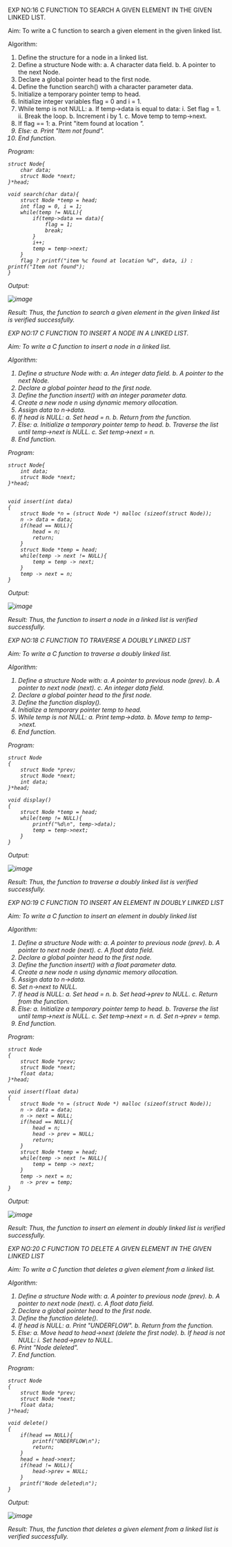 EXP NO:16 C FUNCTION TO SEARCH A GIVEN ELEMENT IN THE GIVEN LINKED LIST.

Aim:
To write a C function to search a given element in the given linked list.

Algorithm:
1.	Define the structure for a node in a linked list.
1. Define a structure Node with:
    a. A character data field.
    b. A pointer to the next Node.
2. Declare a global pointer head to the first node.
3. Define the function search() with a character parameter data.
4. Initialize a temporary pointer temp to head.
5. Initialize integer variables flag = 0 and i = 1.
6. While temp is not NULL:
    a. If temp->data is equal to data:
        i. Set flag = 1.
        ii. Break the loop.
    b. Increment i by 1.
    c. Move temp to temp->next.
7. If flag == 1:
    a. Print "item <data> found at location <i>".
8. Else:
    a. Print "Item not found".
9. End function.

Program:

```
struct Node{
    char data; 
    struct Node *next;
}*head;

void search(char data){
    struct Node *temp = head;
    int flag = 0, i = 1;
    while(temp != NULL){
        if(temp->data == data){
            flag = 1;
            break;
        }
        i++;
        temp = temp->next;
    }
    flag ? printf("item %c found at location %d", data, i) : printf("Item not found");
}
```

Output:

![image](https://github.com/user-attachments/assets/70a82a1a-78e2-4309-a33d-d7efa207e0fe)


Result:
Thus, the function to search a given element in the given linked list is verified successfully.


 
EXP NO:17 C FUNCTION TO INSERT A NODE IN A LINKED LIST.

Aim:
To write a C function to insert a node in a linked list.

Algorithm:
1. Define a structure Node with:
    a. An integer data field.
    b. A pointer to the next Node.
2. Declare a global pointer head to the first node.
3. Define the function insert() with an integer parameter data.
4. Create a new node n using dynamic memory allocation.
5. Assign data to n->data.
6. If head is NULL:
    a. Set head = n.
    b. Return from the function.
7. Else:
    a. Initialize a temporary pointer temp to head.
    b. Traverse the list until temp->next is NULL.
    c. Set temp->next = n.
8. End function.

 
Program:

```
struct Node{
    int data; 
    struct Node *next;
}*head;


void insert(int data)
{
    struct Node *n = (struct Node *) malloc (sizeof(struct Node));
    n -> data = data;
    if(head == NULL){
        head = n;
        return;
    }
    struct Node *temp = head;
    while(temp -> next != NULL){
        temp = temp -> next;
    }
    temp -> next = n;
}
```

Output:

![image](https://github.com/user-attachments/assets/07c569f5-2b42-4529-9243-772763dad51e)


 
Result:
Thus, the function to insert a node in a linked list is verified successfully.


 
EXP NO:18 C FUNCTION TO TRAVERSE A DOUBLY LINKED LIST

Aim:
To write a C function to traverse a doubly linked list.

Algorithm:
1. Define a structure Node with:
    a. A pointer to previous node (prev).
    b. A pointer to next node (next).
    c. An integer data field.
2. Declare a global pointer head to the first node.
3. Define the function display().
4. Initialize a temporary pointer temp to head.
5. While temp is not NULL:
    a. Print temp->data.
    b. Move temp to temp->next.
6. End function.
 
Program:

```
struct Node
{
    struct Node *prev;
    struct Node *next;
    int data;
}*head;

void display()
{
    struct Node *temp = head;
    while(temp != NULL){
        printf("%d\n", temp->data);
        temp = temp->next;
    }
}
```

Output:

![image](https://github.com/user-attachments/assets/c7724889-bf2a-451e-a1c8-de37e7fddc40)



Result:
Thus, the function to traverse a doubly linked list is verified successfully. 



EXP NO:19 C FUNCTION TO INSERT AN ELEMENT IN DOUBLY LINKED LIST

Aim:
To write a C function to insert an element in doubly linked list

Algorithm:
1. Define a structure Node with:
    a. A pointer to previous node (prev).
    b. A pointer to next node (next).
    c. A float data field.
2. Declare a global pointer head to the first node.
3. Define the function insert() with a float parameter data.
4. Create a new node n using dynamic memory allocation.
5. Assign data to n->data.
6. Set n->next to NULL.
7. If head is NULL:
    a. Set head = n.
    b. Set head->prev to NULL.
    c. Return from the function.
8. Else:
    a. Initialize a temporary pointer temp to head.
    b. Traverse the list until temp->next is NULL.
    c. Set temp->next = n.
    d. Set n->prev = temp.
9. End function.

Program:

```
struct Node
{
    struct Node *prev;
    struct Node *next;
    float data;
}*head;

void insert(float data)
{
    struct Node *n = (struct Node *) malloc (sizeof(struct Node));
    n -> data = data;
    n -> next = NULL;
    if(head == NULL){
        head = n;
        head -> prev = NULL;
        return;
    }
    struct Node *temp = head;
    while(temp -> next != NULL){
        temp = temp -> next;
    }
    temp -> next = n;
    n -> prev = temp;
}
```
Output:

![image](https://github.com/user-attachments/assets/37b7d583-6168-4e68-b348-80f2e87f073d)


Result:
Thus, the function to insert an element in doubly linked list is verified successfully.




EXP NO:20 C FUNCTION TO DELETE A GIVEN ELEMENT IN THE GIVEN LINKED LIST

Aim:
To write a C function that deletes a given element from a linked list.

Algorithm:
1. Define a structure Node with:
    a. A pointer to previous node (prev).
    b. A pointer to next node (next).
    c. A float data field.
2. Declare a global pointer head to the first node.
3. Define the function delete().
4. If head is NULL:
    a. Print "UNDERFLOW".
    b. Return from the function.
5. Else:
    a. Move head to head->next (delete the first node).
    b. If head is not NULL:
        i. Set head->prev to NULL.
6. Print "Node deleted".
7. End function.



Program:

```
struct Node
{
    struct Node *prev;
    struct Node *next;
    float data;
}*head;

void delete()
{
    if(head == NULL){
        printf("UNDERFLOW\n");
        return;
    }
    head = head->next;
    if(head != NULL){
        head->prev = NULL; 
    }
    printf("Node deleted\n");
}
```

Output:

![image](https://github.com/user-attachments/assets/2a829b55-28fb-4999-a898-67e2b67d0e83)


Result:
Thus, the function that deletes a given element from a linked list is verified successfully.





